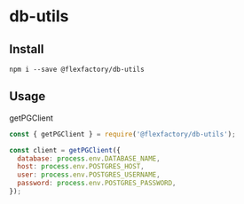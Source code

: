 # db-utils

## Install
```
npm i --save @flexfactory/db-utils
```

## Usage
getPGClient
```javascript
const { getPGClient } = require('@flexfactory/db-utils');

const client = getPGClient({
  database: process.env.DATABASE_NAME,
  host: process.env.POSTGRES_HOST,
  user: process.env.POSTGRES_USERNAME,
  password: process.env.POSTGRES_PASSWORD,
});
```